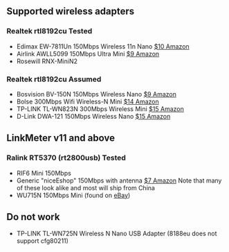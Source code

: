 ## Supported wireless adapters

### Realtek rtl8192cu Tested
* Edimax EW-7811Un 150Mbps Wireless 11n Nano [$10 Amazon](https://www.amazon.com/Edimax-EW-7811Un-Wireless-Adapter-Wizard/dp/B003MTTJOY/ref=as_sl_pc_ss_til?tag=httpcapnbrnet-20&linkCode=w01&linkId=SL4SHLNCW4FNVOYJ&creativeASIN=B003MTTJOY)
* Airlink AWLL5099 150Mbps Ultra Mini [$9 Amazon](https://www.amazon.com/Airlink-compatible-Wireless-Mini-USB-AWLL5099/dp/B006ZZUK5Y/ref=as_sl_pc_ss_til?tag=httpcapnbrnet-20&linkCode=w01&linkId=W3FBJEDBKRGP4QOS&creativeASIN=B006ZZUK5Y)
* Rosewill RNX-MiniN2

### Realtek rtl8192cu Assumed
* Bosvision BV-150N 150Mbps Wireless Nano [$9 Amazon](https://www.amazon.com/Bosvision-150Mbps-Wireless-IEEE802-11b-Raspberry/dp/B00IZ31ONG/ref=as_sl_pc_ss_til?tag=httpcapnbrnet-20&linkCode=w01&linkId=GCU7RLAW746JEYC2&creativeASIN=B00IZ31ONG)
* Bolse 300Mbps Wifi Wireless-N Mini [$14 Amazon](https://www.amazon.com/Bolse%C2%AE-300Mbps-Wireless-N-Micro-Adapter/dp/B00DTZYHX4/ref=as_sl_pc_ss_til?tag=httpcapnbrnet-20&linkCode=w01&linkId=YJITNG3HK2W75M3U&creativeASIN=B00DTZYHX4)
* TP-LINK TL-WN823N 300Mbps Wireless Mini [$15 Amazon](https://www.amazon.com/TP-LINK-TL-WN823N-Mini-Sized-One-Button-10-4-10-8/dp/B0088TKTY2/ref=as_sl_pc_ss_til?tag=httpcapnbrnet-20&linkCode=w01&linkId=LR3MF5DDFEJV654E&creativeASIN=B0088TKTY2)
* D-Link DWA-121 150Mbps Wireless Nano [$15 Amazon](https://www.amazon.com/D-Link-Wireless-Network-Adapter-DWA-121/dp/B004P8K2JW/ref=as_sl_pc_ss_til?tag=httpcapnbrnet-20&linkCode=w01&linkId=TGQ2D73A5W7DEG53&creativeASIN=B004P8K2JW)

## LinkMeter v11 and above

### Ralink RT5370 (rt2800usb) Tested
* RIF6 Mini 150Mbps
* Generic "niceEshop" 150Mbps with antenna [$7 Amazon](https://www.amazon.com/niceEshop-Wireless-802-11-Adapter-Antenna/dp/B008IZQCGK/ref=as_sl_pc_ss_til?tag=httpcapnbrnet-20&linkCode=w01&linkId=TGY2BE5SIP4OMLOQ&creativeASIN=B008IZQCGK) Note that many of these look alike and most will ship from China
* WU715N 150Mbps Mini (found on [eBay](http://www.ebay.com/sch/i.html?_trksid=p2050601.m570.l1313.TR0.TRC0.H0.XWU715N&_nkw=WU715N&_sacat=0&_from=R40))

## Do not work
* TP-LINK TL-WN725N Wireless N Nano USB Adapter (8188eu does not support cfg80211)